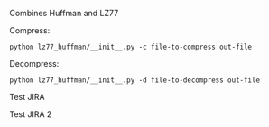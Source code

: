 Combines Huffman and LZ77

Compress:
```
python lz77_huffman/__init__.py -c file-to-compress out-file
```

Decompress:
```
python lz77_huffman/__init__.py -d file-to-decompress out-file
```

Test JIRA

Test JIRA 2

